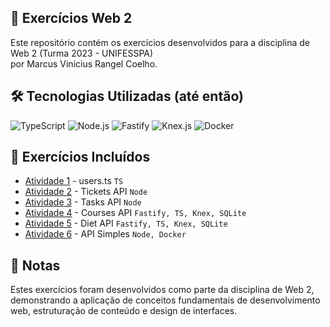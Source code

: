 ## 📙 Exercícios Web 2

Este repositório contém os exercícios desenvolvidos para a disciplina de Web 2 (Turma 2023 - UNIFESSPA)<br/>por Marcus Vinicius Rangel Coelho.

## 🛠️ Tecnologias Utilizadas (até então)

![TypeScript](https://img.shields.io/badge/TypeScript-3178C6?style=plastic&logo=typescript&logoColor=white)
![Node.js](https://img.shields.io/badge/Node.js-339933?style=plastic&logo=node.js&logoColor=white)
![Fastify](https://img.shields.io/badge/Fastify-000000?style=plastic&logo=fastify&logoColor=white)
![Knex.js](https://img.shields.io/badge/Knex.js-E16426?style=plastic&logo=knex&logoColor=white)
![Docker](https://img.shields.io/badge/Docker-2496ED?style=plastic&logo=docker&logoColor=white)

## 📌 Exercícios Incluídos

-   [Atividade 1](./exercices/typescript/users/) - users.ts `TS`
-   [Atividade 2](./exercices/nodejs/support-tickets/) - Tickets API `Node`
-   [Atividade 3](./exercices/nodejs/tasks/) - Tasks API `Node`
-   [Atividade 4](./exercices/nodejs/courses/) - Courses API `Fastify, TS, Knex, SQLite`
-   [Atividade 5](./exercices/nodejs/api-dieta-diaria/) - Diet API `Fastify, TS, Knex, SQLite`
-   [Atividade 6](./exercices/docker/simple-api-node/) - API Simples `Node, Docker`

## 📝 Notas

Estes exercícios foram desenvolvidos como parte da disciplina de Web 2, demonstrando a aplicação de conceitos fundamentais de desenvolvimento web, estruturação de conteúdo e design de interfaces.

